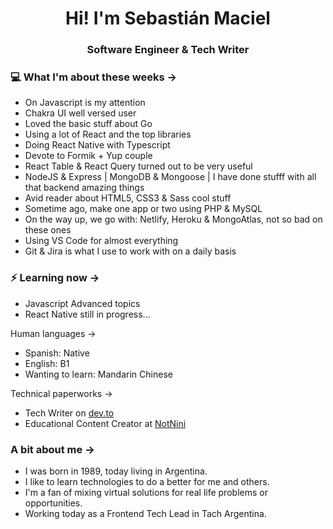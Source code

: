 <h1 align="center"> Hi! I'm Sebastián Maciel </h1>
<h3 align="center"> Software Engineer & Tech Writer</h3>

### 💻 What I'm about these weeks ->


- On Javascript is my attention
- Chakra UI well versed user
- Loved the basic stuff about Go 
- Using a lot of React and the top libraries
- Doing React Native with Typescript
- Devote to Formik + Yup couple
- React Table & React Query turned out to be very useful
- NodeJS & Express | MongoDB & Mongoose | I have done stufff with all that backend amazing things
- Avid reader about HTML5, CSS3 & Sass cool stuff
- Sometime ago, make one app or two using PHP & MySQL
- On the way up, we go with: Netlify, Heroku & MongoAtlas, not so bad on these ones
- Using VS Code for almost everything
- Git & Jira is what I use to work with on a daily basis

### ⚡ Learning now ->

- Javascript Advanced topics
- React Native still in progress...

Human languages ->

- Spanish: Native
- English: B1
- Wanting to learn: Mandarin Chinese

Technical paperworks ->

- Tech Writer on [dev.to](https://dev.to/sebastianmaciel/)
- Educational Content Creator at [NotNini](https://notnini.com.ar/)

### A bit about me ->

- I was born in 1989, today living in Argentina.
- I like to learn technologies to do a better for me and others.
- I'm a fan of mixing virtual solutions for real life problems or opportunities.
- Working today as a Frontend Tech Lead in Tach Argentina.
